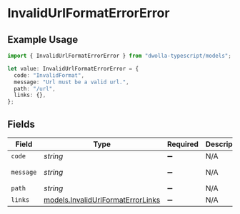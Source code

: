 # InvalidUrlFormatErrorError

## Example Usage

```typescript
import { InvalidUrlFormatErrorError } from "dwolla-typescript/models";

let value: InvalidUrlFormatErrorError = {
  code: "InvalidFormat",
  message: "Url must be a valid url.",
  path: "/url",
  links: {},
};
```

## Fields

| Field                                                                        | Type                                                                         | Required                                                                     | Description                                                                  | Example                                                                      |
| ---------------------------------------------------------------------------- | ---------------------------------------------------------------------------- | ---------------------------------------------------------------------------- | ---------------------------------------------------------------------------- | ---------------------------------------------------------------------------- |
| `code`                                                                       | *string*                                                                     | :heavy_minus_sign:                                                           | N/A                                                                          | InvalidFormat                                                                |
| `message`                                                                    | *string*                                                                     | :heavy_minus_sign:                                                           | N/A                                                                          | Url must be a valid url.                                                     |
| `path`                                                                       | *string*                                                                     | :heavy_minus_sign:                                                           | N/A                                                                          | /url                                                                         |
| `links`                                                                      | [models.InvalidUrlFormatErrorLinks](../models/invalidurlformaterrorlinks.md) | :heavy_minus_sign:                                                           | N/A                                                                          | {}                                                                           |